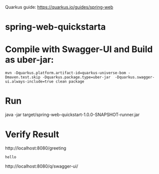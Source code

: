 Quarkus guide: https://quarkus.io/guides/spring-web
# spring-web-quickstarta


# Compile with Swagger-UI and Build as uber-jar: 
```
mvn -Dquarkus.platform.artifact-id=quarkus-universe-bom -Dmaven.test.skip -Dquarkus.package.type=uber-jar  -Dquarkus.swagger-ui.always-include=true clean package
```
# Run 
java -jar target/spring-web-quickstart-1.0.0-SNAPSHOT-runner.jar 


# Verify Result 
http://localhost:8080/greeting

```
hello
```

http://localhost:8080/q/swagger-ui/


